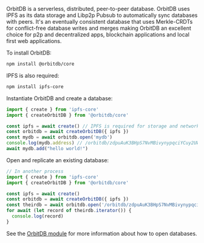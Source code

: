 OrbitDB is a serverless, distributed, peer-to-peer database. OrbitDB uses IPFS
as its data storage and Libp2p Pubsub to automatically sync databases with peers. It's an eventually consistent database that uses Merkle-CRDTs for conflict-free database writes and merges making OrbitDB an excellent choice for p2p and decentralized apps, blockchain applications and local first web applications.

To install OrbitDB:

```bash
npm install @orbitdb/core
```

IPFS is also required:

```bash
npm install ipfs-core
```

Instantiate OrbitDB and create a database:

```js
import { create } from 'ipfs-core'
import { createOrbitDB } from '@orbitdb/core'

const ipfs = await create() // IPFS is required for storage and network communication
const orbitdb = await createOrbitDB({ ipfs })
const mydb = await orbitdb.open('mydb')
console.log(mydb.address) // /orbitdb/zdpuAuK3BHpS7NvMBivynypqciYCuy2UW77XYBPUYRnLjnw13
await mydb.add("hello world!")
```

Open and replicate an existing database:

```js
// In another process
import { create } from 'ipfs-core'
import { createOrbitDB } from '@orbitdb/core'

const ipfs = await create()
const orbitdb = await createOrbitDB({ ipfs })
const theirdb = await orbitdb.open('/orbitdb/zdpuAuK3BHpS7NvMBivynypqciYCuy2UW77XYBPUYRnLjnw13')
for await (let record of theirdb.iterator()) {
  console.log(record)
}
```

See the [OrbitDB module](./module-OrbitDB.html) for more information about how to open databases.
